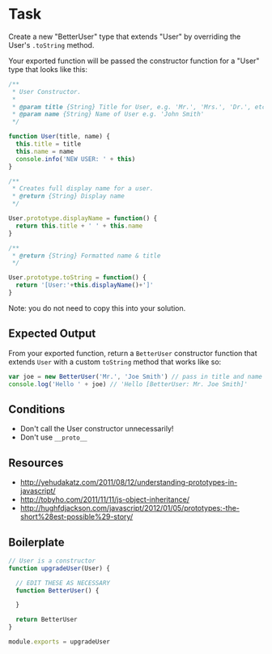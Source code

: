 # Task

Create a new "BetterUser" type that extends "User" by overriding
the User's `.toString` method.

Your exported function will be passed the constructor function
for a "User" type that looks like this:

```js
/**
 * User Constructor.
 *
 * @param title {String} Title for User, e.g. 'Mr.', 'Mrs.', 'Dr.', etc.
 * @param name {String} Name of User e.g. 'John Smith'
 */

function User(title, name) {
  this.title = title
  this.name = name
  console.info('NEW USER: ' + this)
}

/**
 * Creates full display name for a user.
 * @return {String} Display name
 */

User.prototype.displayName = function() {
  return this.title + ' ' + this.name
}

/**
 * @return {String} Formatted name & title
 */

User.prototype.toString = function() {
  return '[User:'+this.displayName()+']'
}
```

Note: you do not need to copy this into your solution.

## Expected Output

From your exported function, return a `BetterUser` constructor function
that extends `User` with a custom `toString` method that works like so:

```js
var joe = new BetterUser('Mr.', 'Joe Smith') // pass in title and name
console.log('Hello ' + joe) // 'Hello [BetterUser: Mr. Joe Smith]'
```

## Conditions

* Don't call the User constructor unnecessarily!
* Don't use `__proto__`

## Resources

* http://yehudakatz.com/2011/08/12/understanding-prototypes-in-javascript/
* http://tobyho.com/2011/11/11/js-object-inheritance/
* http://hughfdjackson.com/javascript/2012/01/05/prototypes:-the-short%28est-possible%29-story/

## Boilerplate

```js
// User is a constructor
function upgradeUser(User) {

  // EDIT THESE AS NECESSARY
  function BetterUser() {

  }

  return BetterUser
}

module.exports = upgradeUser
```

